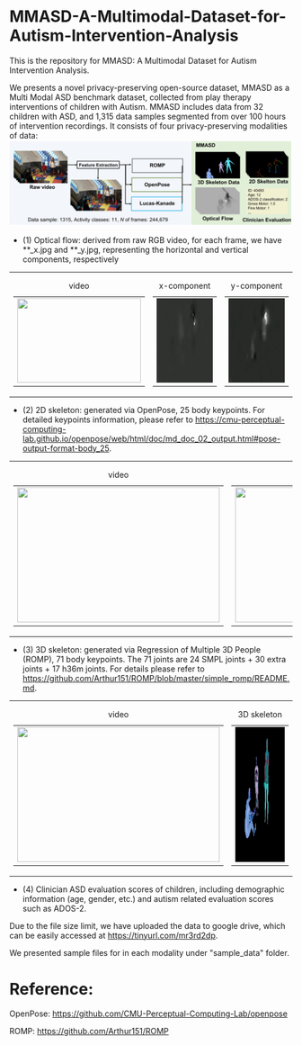 # MMASD-A-Multimodal-Dataset-for-Autism-Intervention-Analysis

This is the repository for MMASD: A Multimodal Dataset for Autism Intervention Analysis.

We presents a novel privacy-preserving open-source dataset, MMASD as a Multi Modal ASD benchmark dataset, collected from play therapy interventions of children with Autism. 
MMASD includes data from 32 children with ASD, and 1,315 data samples segmented from over 100 hours of intervention recordings.
It consists of four privacy-preserving modalities of data: 
![4 different modalities](./sample_data/Teaser_3.jpg)

- (1) Optical flow: derived from raw RGB video, for each frame, we have **_x.jpg and **_y.jpg, representing the horizontal and vertical components, respectively

<table>
  <tr>
     <td>
      <table>
        <caption>video</caption>
        <tr>
          <td><img src="sample_data/sq_20583_D16_000.gif" width="220" height="150"></td>
        </tr>
      </table>
    </td>
    <td>
      <table>
        <caption>x-component</caption>
        <tr>
          <td><img src="sample_data/sq_20583_D16_000_x.gif" width="220" height="150"></td>
        </tr>
      </table>
    </td>
    <td>
      <table>
        <caption>y-component</caption>
        <tr>
          <td><img src="sample_data/sq_20583_D16_000_y.gif" width="220" height="150"></td>
        </tr>
      </table>
    </td>
  </tr>
</table>



- (2) 2D skeleton: generated via OpenPose, 25 body keypoints. For detailed keypoints information, please refer to https://cmu-perceptual-computing-lab.github.io/openpose/web/html/doc/md_doc_02_output.html#pose-output-format-body_25.

<table>
  <tr>
    <td>
      <table>
        <caption>video</caption>
        <tr>
          <td><img src="sample_data/sq_20583_D16_000.gif" width="360" height="240"></td>
        </tr>
      </table>
    </td>
    <td>
      <table>
        <caption>2D skeleton</caption>
        <tr>
          <td><img src="sample_data/sq_20583_D16_000_y_2d.gif" width="360" height="240"></td>
        </tr>
      </table>
    </td>
  </tr>
</table>

- (3) 3D skeleton: generated via Regression of Multiple 3D People (ROMP), 71 body keypoints. The 71 joints are 24 SMPL joints + 30 extra joints + 17 h36m joints. For details please refer to https://github.com/Arthur151/ROMP/blob/master/simple_romp/README.md.

<table>
  <tr>
    <td>
      <table>
        <caption>video</caption>
        <tr>
          <td><img src="sample_data/sq_20583_D16_000.gif" width="360" height="240"></td>
        </tr>
      </table>
    </td>
    <td>
      <table>
        <caption>3D skeleton</caption>
        <tr>
          <td><img src="sample_data/sq_20583_D16_000_3d.gif" width="360" height="240"></td>
        </tr>
      </table>
    </td>
  </tr>
</table>

- (4) Clinician ASD evaluation scores of children, including demographic information (age, gender, etc.) and autism related evaluation scores such as ADOS-2.

Due to the file size limit, we have uploaded the data to google drive, which can be easily accessed at https://tinyurl.com/mr3rd2dp.

We presented sample files for in each modality under "sample_data" folder. 

# Reference:

OpenPose: https://github.com/CMU-Perceptual-Computing-Lab/openpose

ROMP: https://github.com/Arthur151/ROMP


